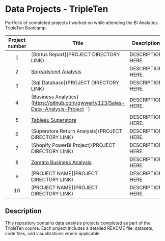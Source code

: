 # Data Projects - TripleTen
Portfolio of completed projects I worked on while attending the BI Analytics TripleTen Bootcamp.

| Project number | Title | Description |
| :-----------: | ----------- |----------- |
| 1 | [Status Report](PROJECT DIRECTORY LINK) | DESCRIPTION HERE. |
| 2 | [Spreadsheet Analysis](https://github.com/qwwerty123/Sales-Data-Analysis-Project) | DESCRIPTION HERE. |
| 3 | [Sql Database](PROJECT DIRECTORY LINK) | DESCRIPTION HERE. |
| 4 | [Business Analytics](https://github.com/qwwerty123/Sales-Data-Analysis-Project  `                                  ) | DESCRIPTION HERE. |
| 5 | [Tableau Superstore](https://github.com/qwwerty123/Superstore-Return-Analysis) | DESCRIPTION HERE. |
| 6 | [Superstore Return Analysis](PROJECT DIRECTORY LINK) | DESCRIPTION HERE. |
| 7 | [Shopify PowerBI Project](PROJECT DIRECTORY LINK) | DESCRIPTION HERE. |
| 8 | [Zomato Business Analysis](https://github.com/qwwerty123/Zomato-Business-Analysis) | DESCRIPTION HERE. |
| 9 | [PROJECT NAME](PROJECT DIRECTORY LINK) | DESCRIPTION HERE. |
| 10| [PROJECT NAME](PROJECT DIRECTORY LINK) | DESCRIPTION HERE. |


## Description
This repository contains data analysis projects completed as part of the TripleTen course. Each project includes a detailed README file, datasets, code files, and visualizations where applicable.


